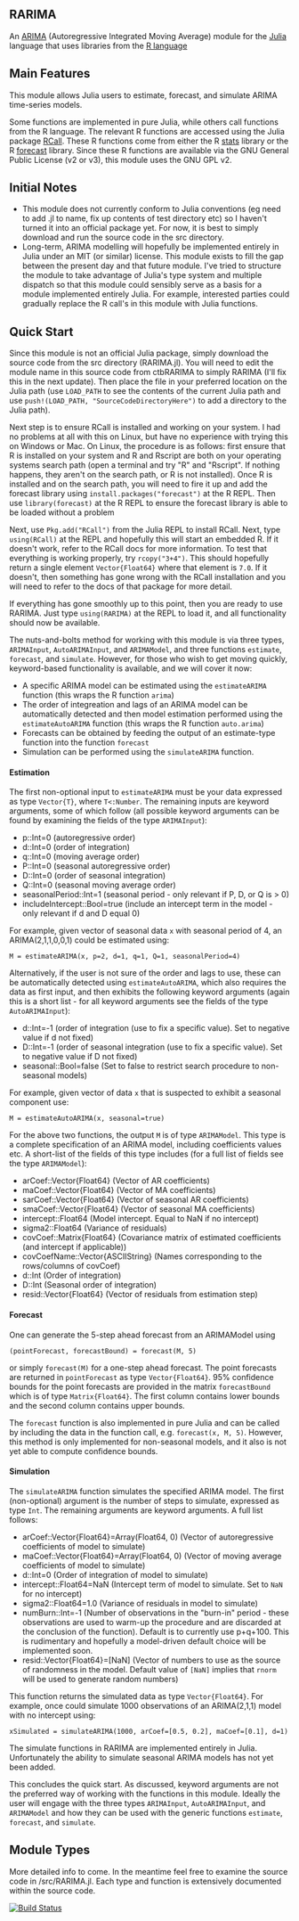## RARIMA

An [ARIMA](http://en.wikipedia.org/wiki/Autoregressive_integrated_moving_average) (Autoregressive Integrated Moving Average) module for the [Julia](http://julialang.org/) language that uses libraries from the [R language](http://www.r-project.org/)


## Main Features

This module allows Julia users to estimate, forecast, and simulate ARIMA time-series models.

Some functions are implemented in pure Julia, while others call functions from the R language. The relevant R functions are accessed using the Julia package [RCall](https://github.com/JuliaStats/RCall.jl). These R functions come from either the R [stats](https://stat.ethz.ch/R-manual/R-devel/library/stats/html/00Index.html) library or the R [forecast](http://cran.r-project.org/web/packages/forecast/index.html) library. Since these R functions are available via the GNU General Public License (v2 or v3), this module uses the GNU GPL v2.


## Initial Notes

* This module does not currently conform to Julia conventions (eg need to add .jl to name, fix up contents of test directory etc) so I haven't turned it into an official package yet. For now, it is best to simply download and run the source code in the src directory.
* Long-term, ARIMA modelling will hopefully be implemented entirely in Julia under an MIT (or similar) license. This module exists to fill the gap between the present day and that future module.  I've tried to structure the module to take advantage of Julia's type system and multiple dispatch so that this module could sensibly serve as a basis for a module implemented entirely Julia. For example, interested parties could gradually replace the R call's in this module with Julia functions.


## Quick Start

Since this module is not an official Julia package, simply download the source code from the src directory (RARIMA.jl). You will need to edit the module name in this source code from ctbRARIMA to simply RARIMA (I'll fix this in the next update). Then place the file in your preferred location on the Julia path (use `LOAD_PATH` to see the contents of the current Julia path and use `push!(LOAD_PATH, "SourceCodeDirectoryHere")` to add a directory to the Julia path).

Next step is to ensure RCall is installed and working on your system. I had no problems at all with this on Linux, but have no experience with trying this on Windows or Mac. On Linux, the procedure is as follows: first ensure that R is installed on your system and R and Rscript are both on your operating systems search path (open a terminal and try "R" and "Rscript". If nothing happens, they aren't on the search path, or R is not installed). Once R is installed and on the search path, you will need to fire it up and add the forecast library using `install.packages("forecast")` at the R REPL. Then use `library(forecast)` at the R REPL to ensure the forecast library is able to be loaded without a problem

Next, use `Pkg.add("RCall")` from the Julia REPL to install RCall. Next, type `using(RCall)` at the REPL and hopefully this will start an embedded R. If it doesn't work, refer to the RCall docs for more information. To test that everything is working properly, try `rcopy("3+4")`. This should hopefully return a single element `Vector{Float64}` where that element is `7.0`. If it doesn't, then something has gone wrong with the RCall installation and you will need to refer to the docs of that package for more detail.

If everything has gone smoothly up to this point, then you are ready to use RARIMA. Just type `using(RARIMA)` at the REPL to load it, and all functionality should now be available.

The nuts-and-bolts method for working with this module is via three types, `ARIMAInput`, `AutoARIMAInput`, and `ARIMAModel`, and three functions `estimate`, `forecast`, and `simulate`. However, for those who wish to get moving quickly, keyword-based functionality is available, and we will cover it now: 
* A specific ARIMA model can be estimated using the `estimateARIMA` function (this wraps the R function `arima`)
* The order of integreation and lags of an ARIMA model can be automatically detected and then model estimation performed using the `estimateAutoARIMA` function (this wraps the R function `auto.arima`)
* Forecasts can be obtained by feeding the output of an estimate-type function into the function `forecast`
* Simulation can be performed using the `simulateARIMA` function.

#### Estimation

The first non-optional input to `estimateARIMA` must be your data expressed as type `Vector{T}`, where `T<:Number`. The remaining inputs are keyword arguments, some of which follow (all possible keyword arguments can be found by examining the fields of the type `ARIMAInput`): 
* p::Int=0 (autoregressive order) 
* d::Int=0 (order of integration)
* q::Int=0 (moving average order)
* P::Int=0 (seasonal autoregressive order)
* D::Int=0 (order of seasonal integration)
* Q::Int=0 (seasonal moving average order)
* seasonalPeriod::Int=1 (seasonal period - only relevant if P, D, or Q is > 0)
* includeIntercept::Bool=true (include an intercept term in the model - only relevant if d and D equal 0)

For example, given vector of seasonal data `x` with seasonal period of 4, an ARIMA(2,1,1,0,0,1) could be estimated using:

`M = estimateARIMA(x, p=2, d=1, q=1, Q=1, seasonalPeriod=4)`

Alternatively, if the user is not sure of the order and lags to use, these can be automatically detected using `estimateAutoARIMA`, which also requires the data as first input, and then exhibits the following keyword arguments (again this is a short list - for all keyword arguments see the fields of the type `AutoARIMAInput`):

* d::Int=-1 (order of integration (use to fix a specific value). Set to negative value if d not fixed)
* D::Int=-1 (order of seasonal integration (use to fix a specific value). Set to negative value if D not fixed)
* seasonal::Bool=false (Set to false to restrict search procedure to non-seasonal models)

For example, given vector of data `x` that is suspected to exhibit a seasonal component use:

`M = estimateAutoARIMA(x, seasonal=true)`

For the above two functions, the output `M` is of type `ARIMAModel`. This type is a complete specification of an ARIMA model, including coefficients values etc. A short-list of the fields of this type includes (for a full list of fields see the type `ARIMAModel`):

* arCoef::Vector{Float64} (Vector of AR coefficients)
* maCoef::Vector{Float64} (Vector of MA coefficients)
* sarCoef::Vector{Float64} (Vector of seasonal AR coefficients)
* smaCoef::Vector{Float64} (Vector of seasonal MA coefficients)
* intercept::Float64 (Model intercept. Equal to NaN if no intercept)
* sigma2::Float64 (Variance of residuals)
* covCoef::Matrix{Float64} (Covariance matrix of estimated coefficients (and intercept if applicable))
* covCoefName::Vector{ASCIIString} (Names corresponding to the rows/columns of covCoef)
* d::Int (Order of integration)
* D::Int (Seasonal order of integration)
* resid::Vector{Float64} (Vector of residuals from estimation step)

#### Forecast

One can generate the 5-step ahead forecast from an ARIMAModel using

`(pointForecast, forecastBound) = forecast(M, 5)`

or simply `forecast(M)` for a one-step ahead forecast. The point forecasts are returned in `pointForecast` as type `Vector{Float64}`. 95% confidence bounds for the point forecasts are provided in the matrix `forecastBound` which is of type `Matrix{Float64}`. The first column contains lower bounds and the second column contains upper bounds.

The `forecast` function is also implemented in pure Julia and can be called by including the data in the function call, e.g. `forecast(x, M, 5)`. However, this method is only implemented for non-seasonal models, and it also is not yet able to compute confidence bounds.

#### Simulation

The `simulateARIMA` function simulates the specified ARIMA model. The first (non-optional) argument is the number of steps to simulate, expressed as type `Int`. The remaining arguments are keyword arguments. A full list follows:

* arCoef::Vector{Float64}=Array(Float64, 0) (Vector of autoregressive coefficients of model to simulate)
* maCoef::Vector{Float64}=Array(Float64, 0) (Vector of moving average coefficients of model to simulate)
* d::Int=0 (Order of integration of model to simulate)
* intercept::Float64=NaN (Intercept term of model to simulate. Set to `NaN` for no intercept)
* sigma2::Float64=1.0 (Variance of residuals in model to simulate)
* numBurn::Int=-1 (Number of observations in the "burn-in" period - these observations are used to warm-up the procedure and are discarded at the conclusion of the function). Default is to currently use p+q+100. This is rudimentary and hopefully a model-driven default choice will be implemented soon.
* resid::Vector{Float64}=\[NaN\] (Vector of numbers to use as the source of randomness in the model. Default value of `[NaN]` implies that `rnorm` will be used to generate random numbers)

This function returns the simulated data as type `Vector{Float64}`. For example, once could simulate 1000 observations of an ARIMA(2,1,1) model with no intercept using:

`xSimulated = simulateARIMA(1000, arCoef=[0.5, 0.2], maCoef=[0.1], d=1)`

The simulate functions in RARIMA are implemented entirely in Julia. Unfortunately the ability to simulate seasonal ARIMA models has not yet been added.

 This concludes the quick start. As discussed, keyword arguments are not the preferred way of working with the functions in this module. Ideally the user will engage with the three types `ARIMAInput`, `AutoARIMAInput`, and `ARIMAModel` and how they can be used with the generic functions `estimate`, `forecast`, and `simulate`.
 
## Module Types
 
 More detailed info to come. In the meantime feel free to examine the source code in /src/RARIMA.jl. Each type and function is extensively documented within the source code.
 

[![Build Status](https://travis-ci.org/colintbowers/RARIMA.jl.svg?branch=master)](https://travis-ci.org/colintbowers/RARIMA.jl)
